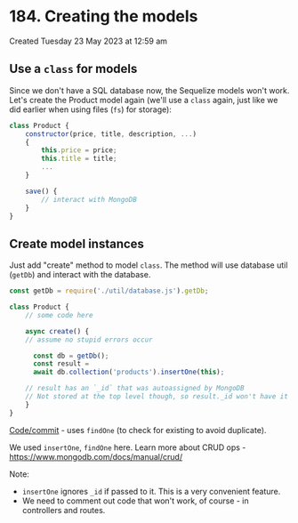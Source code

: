 # 184. Creating the models
Created Tuesday 23 May 2023 at 12:59 am

## Use a `class` for models
Since we don't have a SQL database now, the Sequelize models won't work. Let's create the Product model again (we'll use a `class` again, just like we did earlier when using files (`fs`) for storage):
```js
class Product {
	constructor(price, title, description, ...)
	{
		this.price = price;
		this.title = title;
		...
	}

	save() {
		// interact with MongoDB
	}
}
```


## Create model instances
Just add "create" method to model `class`. The method will use database util (`getDb`) and interact with the database.
```js
const getDb = require('./util/database.js').getDb;

class Product {
	// some code here

	async create() {
	// assume no stupid errors occur

	  const db = getDb();
	  const result =
	  await db.collection('products').insertOne(this);

	// result has an `_id` that was autoassigned by MongoDB
	// Not stored at the top level though, so result._id won't have it
	}
}
```
[Code/commit](https://github.com/exemplar-codes/online-shop-with-nosql-mongodb/commit/0adc534cb2c0e40538fdb51b5c3dd7b01fbcf605) - uses `findOne` (to check for existing to avoid duplicate).

We used `insertOne`, `findOne` here. 
Learn more about CRUD ops - https://www.mongodb.com/docs/manual/crud/

Note: 
- `insertOne` ignores `_id` if passed to it. This is a very convenient feature.
- We need to comment out code that won't work, of course - in controllers and routes.